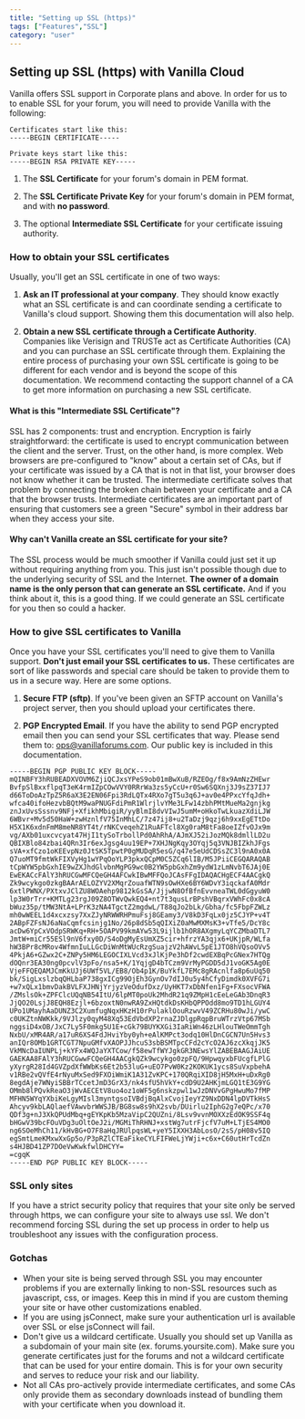 ```yaml
---
title: "Setting up SSL (https)"
tags: ["Features","SSL"]
category: "user"
---
```


## Setting up SSL (https) with Vanilla Cloud

Vanilla offers SSL support in Corporate plans and above. In order for us to to enable SSL for your forum, you will need to provide Vanilla with the following:

```
Certificates start like this:
-----BEGIN CERTIFICATE-----
```

```
Private keys start like this:
-----BEGIN RSA PRIVATE KEY-----
```

1. The **SSL Certificate** for your forum's domain in PEM format.

2. The **SSL Certificate Private Key** for your forum's domain in PEM format, and with **no password**.

3. The optional **Intermediate SSL Certificate** for your certificate issuing authority.

### How to obtain your SSL certificates

Usually, you'll get an SSL certificate in one of two ways:

1. **Ask an IT professional at your company**. They should know exactly what an SSL certificate is and can coordinate sending a certificate to Vanilla's cloud support. Showing them this documentation will also help.

2. **Obtain a new SSL certificate through a Certificate Authority**. Companies like Verisign and TRUSTe act as Certificate Authorities (CA) and you can purchase an SSL certificate through them. Explaining the entire process of purchasing your own SSL certificate is going to be different for each vendor and is beyond the scope of this documentation. We recommend contacting the support channel of a CA to get more information on purchasing a new SSL certificate.

#### What is this "Intermediate SSL Certificate"?

SSL has 2 components: trust and encryption. Encryption is fairly straightforward: the certificate is used to encrypt communication between the client and the server. Trust, on the other hand, is more complex. Web browsers are pre-configured to "know" about a certain set of CAs, but if your certificate was issued by a CA that is not in that list, your browser does not know whether it can be trusted. The intermediate certificate solves that problem by connecting the broken chain between your certificate and a CA that the browser trusts. Intermediate certificates are an important part of ensuring that customers see a green "Secure" symbol in their address bar when they access your site.

#### Why can't Vanilla create an SSL certificate for your site?

The SSL process would be much smoother if Vanilla could just set it up without requiring anything from you. This just isn't possible though due to the underlying security of SSL and the Internet. **The owner of a domain name is the only person that can generate an SSL certificate.** And if you think about it, this is a good thing. If we could generate an SSL certificate for you then so could a hacker.

### How to give SSL certificates to Vanilla

Once you have your SSL certificates you'll need to give them to Vanilla support. **Don't just email your SSL certificates to us.** These certificates are sort of like passwords and special care should be taken to provide them to us in a secure way. Here are some options.

1. **Secure FTP (sftp)**. If you've been given an SFTP account on Vanilla's project server, then you should upload your certificates there.

2. **PGP Encrypted Email**. If you have the ability to send PGP encrypted email then you can send your SSL certificates that way. Please send them to: ops@vanillaforums.com. Our public key is included in this documentation.

  ```
-----BEGIN PGP PUBLIC KEY BLOCK-----
mQINBFY3hRUBEADXVOVM6ZjiQCJxsYPeS9ob01mBwXuB/RZEOg/f8x9AmNzZHEwr
BvfpSlBxxflpqT3eK4rmIZpCOwVVY0RRrWa3zs5yCcU+r0Sw6SQXnj3J9sZ37IJ7
d66ToDoAzTpZ5R6aX3E2EN06Fpi3RdLQTx4RXo7gT5u3q6J+av0e4PPxcYfqJdh+
wfca40ifoHezvbBQtM9waPNUGFdiPmR1WlrjlvYMe3LFw14zbhPMtMueMa2gnjkg
znJxUvsSssnv9NFj+XfikhMbigiR/yyBlmI8dvVIwJ5umM+oHkoTwLkuazXdiLJW
6WBvr+Mv5d50HaW+zwHznlfV75InMhLC/7z47ij8+u2TaDzj9qzj6h9xxEgETtDo
H5X1K6xdnFmM8meNR8YT4t/rNKCveqehZ1RuAFTcl8Xg0raM8tFa8oeIZfvOJx9m
vg/AXb01uxcvcyat47HjI1tySoTrbollPd0AhRhA/AJmXJ52iJozMQk8dmllLD2u
QBIXBlo84zbai4QRn3Ir6exJgsg4uu19EP+7XHJNgKqy3OYqj5q3VNJBIZkhJFgs
sVA+xfCzo1oKEEvpNz0JtSK5TpwtP0gMUDqR5esG/q47e5eUdCDSsZC3l9nA0x0A
Q7uoMT9fmtWkFIXVyHg1wYPqOoYLP3pkxQCpM0C5ZCq6lIB/M5JPiiCEGQARAQAB
tCpWYW5pbGxhIE9wZXJhdGlvbnMgPG9wc0B2YW5pbGxhZm9ydW1zLmNvbT6JAj0E
EwEKACcFAlY3hRUCGwMFCQeGH4AFCwkIBwMFFQoJCAsFFgIDAQACHgECF4AACgkQ
Zk9wcykgo0zkgBAArAELOZYV2XMqrZouafWTN9sOwHXe6BY6WDvY3iqckafA0Mdr
6xtlPWNX/PXtxvJClZU8WOAehp9812kGsSA/JjjwN8OfBfnEvvneaTWL0dGgyuW0
lp3W0rTrr+KMTLg23rgJ09Z8OTWvQwkEQ4+nt7t3qusLrBPshVBqrxVWhFc0x8cA
bWuz35p/tMW3NtA+LPrK3zNA4TgctZ2mgdwL/T88qJo2bLk/Gbha/fc5FbpFZWLz
mh0wWEEL1d4xcxzsy7XxZJyNRWWRHPmuFsj8GEamy3/V8kD3FqLx0jz5CJYP+v4T
2ABpFZFsNJ6aNaCqmfcsinjg1No/26p8dSb5qQIXiZ0aMwMXMsK3+vTfe5/DcY8c
acDw6YpCxVOdpSRWKq+RH+5OAPV99kmAYw53L9ijlb1hOR8AXgmyLqYCZMbaDTL7
JmtW+miCr55ESl9nV6fxy0D/S4oDgMyEsUmXZ5cir+hfrzYA3qjx6+UKjpR/WLfa
hW3BPr8cMRov4WfmnIuLLGcDiWnMtWUcRzgSuajzV2hAWvL5pE1JTO8hVQsoOVv5
4PkjA6+GZwx2C+ZNPy5HM6LEGOCIXLVcd3xJlKjPe3hDf2cwdEXBqPcGNex7HTQg
dOQnr3EA30ng0pcvlV3pFo/nsa5+K/1YqjgD4bTCzm9VrMyPGDD5dJ1voGK5Ag0E
VjeFFQEQAMJCmKkUJj6UWf5VL/EB8/Ob4p1K/BuYkfL7EMc8gRAcnlfa8p6uUq50
bk/SigLxslzbqQHLbaP738gxICg99OjEh3GynOv7dIJ0u5y4hCfyDimdk0XVFG7i
+w7xQLx1bmvDakBVLFXJHNjYrjyzVeOdufDxz/UyHKT7xDbNfen1Fg+FXsocVFWA
/ZMslsOk+ZPFClcUQqNB54ItU/6lpMT0poUk2MhdR21q9ZMpH1cEeLeGAb3DnqR3
JjQO20LsjJ8EQH8Ezjl+6bzoxtN0nwRA9ZxHQtdkDsKHbQPPOdd8mo9TD1hLGUY4
UPo1UMayhAaDUNZ3C2XumfugNqxHKzH10rPulaklOouRzwvV49ZCRHu80wJi/ywC
c0UKZtnNWKkk/9VJlzy0qyM48Xq53EdVbdXP2rnaZJDlgpRqpBruWTrzVtp67MSb
nggsiD4xOB/JxC7Ly5F0mkg5U1E+cGk79BUYKXGi3IaRiWn46zLHlouTWeOmmTgh
NxbU/xMR4AR/a17uR6XS4FdJHviYby0yh+eAlKMPct3odq10HlDnCGCN7Un5Hvs3
anIQr8OMb1GRTCGT7NpuGMfvXAOPJJhcuS3sbBSMTpcCFd2cYcO2AJ6zcXkqjJK5
VkMNcDaIUNPLj+kYFx4WQJaYXTCow/f58ewTfWYJgkGR3NEwsYlZABEBAAGJAiUE
GAEKAA8FAlY3hRUCGwwFCQeGH4AACgkQZk9wcykgo0zpFQ/9HpwqyxbFUcgfLPlG
yXyrgR28Id4GVZpdXfWWbKs6Et2b53luG+uEO7PvW0Kz2KOKUK1ycs8SuVxpbehA
v1RBe2vQVfE4rNyuMxSed9FXOiWmiK1A31ZvKPC+170QRqiXID8jH5MxH+uDxRg0
8egdAje7WNyiSBBrTCcetJmD3GrX3/nk4sfU5hVkY+cdD9U2AHKjmLGQ1tE3G9YG
OMmb8lPQvkReaO3jWvAECEtV8uo4oz1oWF5g6nskzpwl1wJzDNVvGPgHwuMo7fMP
MFHN5WYqYXbiKeLgyMIsl3myntgsoIVBdjBqAlxCvojIeyYZ9NxDDN4lpDVTkHsS
Ahcyv9kbLAQlaefVAwvbrWWSJB/BG8sw8s9hX2svb/DUirlu2IphG2g7eQPc/x70
QDf3g+nJ3XkQPUdMbq+gEYKpKb5MzaVipC2QUZni/8Lsv9vvnMOXXzEdOK9SSF4q
bHGwV39bcFOuVDg3uOltOeJ2i/MGMiThRHNJ+xstWg7utrFjcfV7uM+LTjES4MO0
ng6SOeMhCh11/kHvBG+O7F8aHqJRUlpqsWL+yeY5IXXH3AbLosO/2sS/pH08v5IQ
egSmtLmeKMxwXxGp5o/P3pRZlCTEaFikeCYLFIFWeLjYWji+c6x+C60utHrTcdZn
s4HJBD41ZP7DOeVwKwkfwlDHCYY=
=cgqK
-----END PGP PUBLIC KEY BLOCK-----
  ```

### SSL only sites

If you have a strict security policy that requires that your site only be served through https, we can configure your site to always use ssl. We don't recommend forcing SSL during the set up process in order to help us troubleshoot any issues with the configuration process.

### Gotchas

* When your site is being served through SSL you may encounter problems if you are externally linking to non-SSL resources such as javascript, css, or images. Keep this in mind if you are custom theming your site or have other customizations enabled.
* If you are using jsConnect, make sure your authentication url is available over SSL or else jsConnect will fail.
* Don't give us a wildcard certificate. Usually you should set up Vanilla as a subdomain of your main site (ex. forums.yoursite.com). Make sure you generate certificates just for the forums and not a wildcard certificate that can be used for your entire domain. This is for your own security and serves to reduce your risk and our liability.
* Not all CAs pro-actively provide intermediate certificates, and some CAs only provide them as secondary downloads instead of bundling them with your certificate when you download it.

